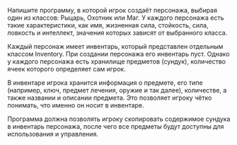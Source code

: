 Напишите программу, в которой игрок создаёт персонажа, выбирая один из классов: Рыцарь, Охотник или Маг. У каждого персонажа есть такие характеристики, как имя, жизненная сила, стойкость, сила, ловкость и интеллект, значения которых зависят от выбранного класса.

Каждый персонаж имеет инвентарь, который представлен отдельным классом Inventory. При создании персонажа его инвентарь пуст. Однако у каждого персонажа есть хранилище предметов (сундук), количество ячеек которого определяет сам игрок.

В инвентаре игрока хранится информация о предмете, его типе (например, ключ, предмет лечения, оружие и так далее), количестве, а также названии и описании предмета. Это позволяет игроку чётко понимать, что именно он носит в инвентаре.

Программа должна позволять игроку скопировать содержимое сундука в инвентарь персонажа, после чего все предметы будут доступны для использования и управления.
